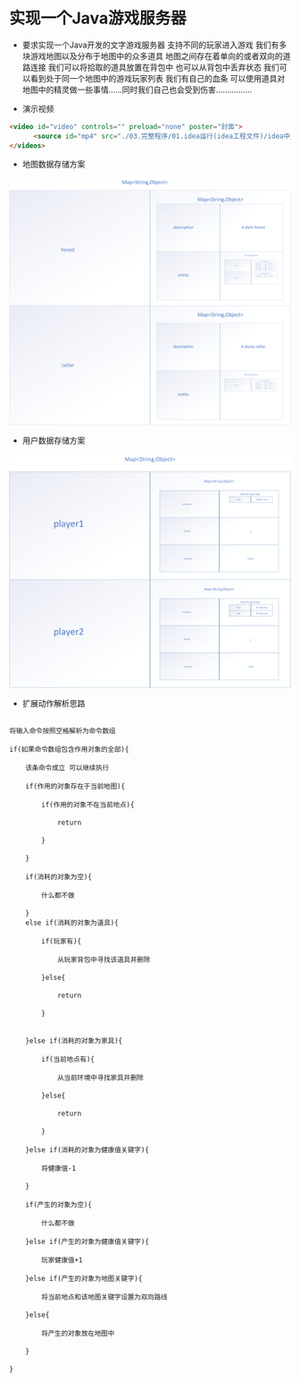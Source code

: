 # 实现一个Java游戏服务器

- 要求实现一个Java开发的文字游戏服务器 支持不同的玩家进入游戏 我们有多块游戏地图以及分布于地图中的众多道具 地图之间存在着单向的或者双向的道路连接 我们可以将拾取的道具放置在背包中 也可以从背包中丢弃状态 我们可以看到处于同一个地图中的游戏玩家列表 我们有自己的血条 可以使用道具对地图中的精灵做一些事情......同时我们自己也会受到伤害................ 

- 演示视频
```html
<video id="video" controls="" preload="none" poster="封面">
      <source id="mp4" src="./03.完整程序/01.idea运行(idea工程文件)/idea中运行-演示视频.mp4" type="video/mp4">
</videos>
```

- 地图数据存储方案
<img src="./02.解题思路/地图数据存储方案/GameMap.png"  />

- 用户数据存储方案
<img src="./02.解题思路/用户数据存储方案/UserMap.png"  />

- 扩展动作解析思路

```

将输入命令按照空格解析为命令数组

if(如果命令数组包含作用对象的全部){

	该条命令成立 可以继续执行
	
	if(作用的对象存在于当前地图){
		
		if(作用的对象不在当前地点){
		
			return
			
		}
		
	}
	
	if(消耗的对象为空){
	
		什么都不做
	
	}
	else if(消耗的对象为道具){
	
		if(玩家有){
		
			从玩家背包中寻找该道具并删除
			
		}else{
		
			return
			
		}
		
		
	}else if(消耗的对象为家具){
	
		if(当前地点有){
		
			从当前环境中寻找家具并删除
			
		}else{
		
			return
			
		}
		
	}else if(消耗的对象为健康值关键字){
	
		将健康值-1
		
	}
	
	if(产生的对象为空){
		
		什么都不做
		
	}else if(产生的对象为健康值关键字){
	
		玩家健康值+1
	
	}else if(产生的对象为地图关键字){
	
		将当前地点和该地图关键字设置为双向路线
	
	}else{
	
		将产生的对象放在地图中
	
	}

}

```
